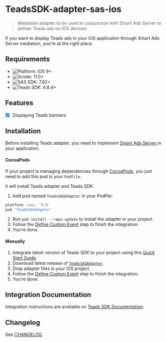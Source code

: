 # TeadsSDK-adapter-sas-ios

> Mediation adapter to be used in conjunction with Smart Ads Server to deliver Teads ads on iOS devices.

If you want to display Teads ads in your iOS application through Smart Ads Server mediation, you’re at the right place.

## Requirements

- ![Platform: iOS 9+](https://img.shields.io/badge/Platform-iOS%2010%2B-blue.svg?style=flat)
- ![Xcode: 11.0+](https://img.shields.io/badge/Xcode-11.0+-blue.svg?style=flat)
- ![SAS SDK: 7.62+](https://img.shields.io/badge/MoPub%20SDK-5.13+-blue.svg?style=flat)
- ![Teads SDK: 4.8.4+](https://img.shields.io/badge/Teads%20SDK-4.8.4+-blue.svg?style=flat)

## Features

- [x] Displaying Teads banners

## Installation

Before installing Teads adapter, you need to implement [Smart Ads Server ](https://documentation.smartadserver.com/displaySDK/ios/gettingstarted.html) in your application.

#### CocoaPods

If your project is managing dependencies through [CocoaPods](https://cocoapods.org/), you just need to add this pod in your `Podfile`.

It will install Teads adapter and Teads SDK.

1. Add pod named `TeadsSASAdapter` in your Podfile:

```ruby
platform :ios, '9.0'
pod 'TeadsSASAdapter'
```

2. Run `pod install --repo-update` to install the adapter in your project.
3. Follow the [Define Custom Event](https://support.teads.tv/support/solutions/articles/36000256729-smart-ad-mediation#defining_a_custom_event) step to finish the integration.
4. You’re done.

#### Manually

1. Integrate latest version of Teads SDK to your project using this [Quick Start Guide](https://support.teads.tv/support/solutions/articles/36000165909-ios).
2. Download latest release of [`TeadsSASAdapter`](https://github.com/teads/TeadsSDK-iOS/releases/latest).
3. Drop adapter files in your iOS project.
4. Follow the [Define Custom Event](https://support.teads.tv/support/solutions/articles/36000256729-smart-ad-mediation-ios#defining_a_custom_event) step to finish the integration.
5. You’re done.

## Integration Documentation

Integration instructions are available on [Teads SDK Documentation](https://support.teads.tv/support/solutions/articles/36000256729-smart-ad-mediation-ios).

## Changelog

See [CHANGELOG](CHANGELOG.md).
